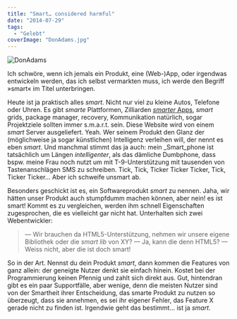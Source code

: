 ```yaml
---
title: "Smart… considered harmful"
date: "2014-07-29"
tags:
  - "Gelebt"
coverImage: "DonAdams.jpg"
---
```


![DonAdams](/images/DonAdams-245x300.jpg)

Ich schwöre, wenn ich jemals ein Produkt, eine (Web-)App, oder irgendwas entwickeln werden, das ich selbst vermarkten muss, ich werde den Begriff »smart« im Titel unterbringen.

Heute ist ja praktisch alles _smart_. Nicht nur viel zu kleine Autos, Telefone oder Uhren. Es gibt _smarte_ Plattformen, Zilliarden [_smarter_ Apps](https://play.google.com/store/search?q=smart&c=apps), _smart_ grids, package manager, recovery, Kommunikation natürlich, sogar Projektziele sollten immer s.m.a.r.t. sein. Diese Website wird von einem _smart_ Server ausgeliefert. Yeah. Wer seinem Produkt den Glanz der (möglichweise ja sogar künstlichen) Intelligenz verleihen will, der nennt es eben _smart_. Und manchmal stimmt das ja auch: mein _Smart_phone ist tatsächlich um Längen _intelligenter_, als das dämliche Dumbphone, dass bspw. meine Frau noch nutzt um mit T-9-Unterstützung mit tausenden von Tastenanschlägen SMS zu schreiben. Tick, Tick, Ticker Ticker Ticker, Tick, Ticker Ticker… Aber ich schweife unsmart ab.

Besonders geschickt ist es, ein Softwareprodukt _smart_ zu nennen. Jaha, wir hätten unser Produkt auch stumpfdumm machen können, aber nein! es ist smart! Kommt es zu vergleichen, werden ihm schnell Eigenschaften zugesprochen, die es vielleicht gar nicht hat. Unterhalten sich zwei Webentwickler:

> — Wir brauchen da HTML5-Unterstützung, nehmen wir unsere eigene Bibliothek oder die _smart lib_ von XY? — Ja, kann die denn HTML5? — Weiss nicht, aber die ist doch smart!

So in der Art. Nennst du dein Produkt _smart_, dann kommen die Features von ganz allein: der geneigte Nutzer denkt sie einfach hinein. Kostet bei der Programmierung keinen Pfennig und zahlt sich direkt aus. Gut, hintendran gibt es ein paar Supportfälle, aber wenige, denn die meisten Nutzer sind von der Smartheit ihrer Entscheidung, das smarte Produkt zu nutzen so überzeugt, dass sie annehmen, es sei ihr eigener Fehler, das Feature X gerade nicht zu finden ist. Irgendwie geht das bestimmt… ist ja _smart_.

